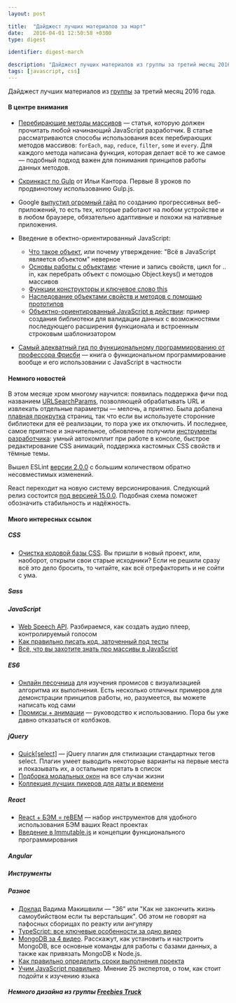 ```yaml
---
layout: post

title:  "Дайджест лучших материалов за март"
date:   2016-04-01 12:50:58 +0300
type: digest

identifier: digest-march

description: "Дайджест лучших материалов из группы за третий месяц 2016 года"
tags: [javascript, css]
---
```

Дайджест лучших материалов из [группы](http://vk.com/jsraccoon) за третий месяц 2016 года. 

#### В центре внимания
* [Перебирающие методы массивов](http://jsraccoon.ru/fn-array-methods) — статья, которую должен прочитать любой начинающий JavaScript разработчик. В статье рассматриваются способы использования всех перебирающих методов массивов: `forEach`, `map`, `reduce`, `filter`, `some` и `every`. Для каждого метода написана функция, которая делает всё то же самое — подобный подход важен для понимания принципов работы данных методов.
* [Скринкаст по Gulp](https://learn.javascript.ru/screencast/gulp) от Ильи Кантора. Первые 8 уроков по продвинотому использованию Gulp.js.
* Google [выпустил огромный гайд](https://developers.google.com/web/fundamentals/getting-started/your-first-progressive-web-app/?hl=en) по созданию прогрессивных веб-приложений, то есть тех, которые работают на любом устройстве и в любом браузере, обязательно адаптивные и похожи на нативные приложения.
* Введение в обектно-ориентированный JavaScript:
	* [Что такое объект](http://jsraccoon.ru/oop-primitives), или почему утверждение: "Всё в JavaScript является объектом" неверное
	* [Основы работы с объектами](http://jsraccoon.ru/oop-object-base): чтение и запись свойств, цикл for .. in, как перебрать объект с помощью Object.keys() и методов массивов 
	* [Функции конструкторы и ключевое слово this](http://jsraccoon.ru/oop-constructors)
	* [Наследование объектами свойств и методов с помощью прототипов](http://jsraccoon.ru/oop-prototypes)
	* [Объектно-ориентированный JavaScript в действии](http://jsraccoon.ru/oop-example-validation): пример создания библиотеки для валидации данных с возможностями последующего расширения функционала и встроенным строковым шаблонизатором 

* [Самый адекватный гид по функциональному программированию от профессора Фрисби](https://www.gitbook.com/book/drboolean/mostly-adequate-guide/details) — книга о функциональном программирование вообще и его использовании с JavaScript в частности

#### Немного новостей

В этом месяце хром многому научился: появилась поддержка фичи под названием [URLSearchParams](https://developers.google.com/web/updates/2016/01/urlsearchparams), позволяющей обрабатывать URL и извлекать отдельные параметры — мелочь, а приятно. Была добалена [плавная прокрутка](https://plus.google.com/+RickByers/posts/RdYaYF5DTF4) страниц, так что если вы используете сторонние библиотеки для её реализации, то пора уже их отключить. И последнее, самое приятное и значительное, обновление получили [инструменты разработчика](https://developers.google.com/web/updates/2016/02/devtools-digest-devtools-go-dark): умный автокомплит при работе в консоле, быстрое редактирование CSS анимаций, поддержка кастомных CSS свойств и тёмные темы.

Вышел ESLint [версии 2.0.0](http://eslint.org/docs/user-guide/migrating-to-2.0.0) c большим количеством обратно несовместимых изменений. 

React переходит на новую систему версионирования. Следующий релиз состоится [под версией 15.0.0](https://facebook.github.io/react/blog/2016/02/19/new-versioning-scheme.html). Подобная схема поможет обозначить стабильность и надёжность.


#### Много интересных ссылок

##### CSS
* [Очистка кодовой базы CSS](http://prgssr.ru/development/ochistka-kodovoj-bazy-css.html). Вы пришли в новый проект, или, наоборот, открыли свои старые исходники? Если не решили сразу всё это дело бросить, то читайте, как всё отрефакторить и не сойти с ума.


##### Sass

##### JavaScript
* [Web Speech API](http://www.sitepoint.com/voice-controlled-audio-player-web-speech-api/). Разбираемся, как создать аудио плеер, контролируемый голосом
* [Как правильно писать код, заточенный под тесты](https://www.toptal.com/javascript/writing-testable-code-in-javascript)
* [Всё, что вы захотите знать про массивы в JavaScript](http://www.barbarianmeetscoding.com/blog/2016/03/25/javascript-arrays-the-all-in-one-data-structure/)

##### ES6
* [Онлайн песочница](http://bevacqua.github.io/promisees/) для изучения промисов с визуализацией алгоритма их выполнения. Есть несколько отличных примеров для демонстрации принципов работы, но, разумеется, вы можете написать код сами
* [Промисы + анимации](http://danielcwilson.com/blog/2016/03/animations-and-promises/) — руководство к использованию. Пора бы уже давно отказаться от колбэков.


##### jQuery
* [Quick[select]](http://eggbox.io/quick-select/) — jQuery плагин для стилизации стандартных тегов select. Плагин умеет выводить некоторые варианты на первые места и показывать их, а остальные прятать в список
* [Подборка модальных окон](http://www.sitepoint.com/14-jquery-modal-dialog-boxes/) на все случаи жизни
* [Коллекция лучших пикеров для даты и времени](http://www.sitepoint.com/10-jquery-time-picker-plugins/)



##### React
* [React + БЭМ = reBEM](https://medium.com/@mistadikay/rebem-react-bem-20d875157017#.phx1982zu) — набор инструментов для удобного использования БЭМ ваших React проектах
* [Введение в Immutable.js](https://auth0.com/blog/2016/03/23/intro-to-immutable-js/) и концепции функционального программирования


##### Angular


##### Инструменты



##### Разное
* <i class="fa fa-youtube"></i> [Доклад](https://www.youtube.com/watch?v=nIFClfBXuIQ) Вадима Макишвили — "36" или "Как не закончить жизнь самоубийством если ты верстальщик". Об этом не говорят на пафосных сборищах по реакту или ангуляру
* <i class="fa fa-youtube"></i> [TypeScript: все ключевые особенности за одно видео](https://www.youtube.com/watch?v=qRD7bkK7m10)
* <i class="fa fa-youtube"></i> [MongoDB за 4 видео](https://vk.com/wall-97408246_7216). Расскажут, как установить и настроить MongoDB, все основные команды для работы с базами данных, а также как привязать MongoDB к Node.js.
* [Как правильно определить сроки выполнения проекта](http://frontender.info/estimating-a-front-end-web-dev-job/)
* [Учим JavaScript правильно](https://psdtowp.net/learn-javascript.html). Мнение 25 экспертов, о том, как стоит подойти к изучению языка

##### Немного дизайна из группы [Freebies Truck](http://vk.com/freebiestruck)